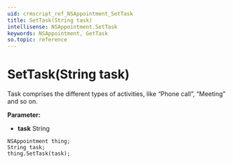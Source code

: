 ```yaml
---
uid: crmscript_ref_NSAppointment_SetTask
title: SetTask(String task)
intellisense: NSAppointment.SetTask
keywords: NSAppointment, GetTask
so.topic: reference
---
```


# SetTask(String task)

Task comprises the different types of activities, like “Phone call”, “Meeting” and so on.

**Parameter:** 
* **task** String

```crmscript
NSAppointment thing;
String task;
thing.SetTask(task);
```

